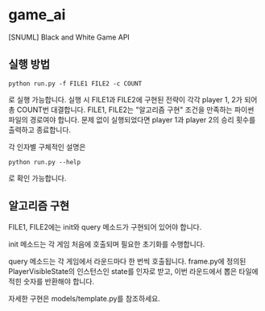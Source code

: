# game_ai
[SNUML] Black and White Game API

실행 방법
------------------

    python run.py -f FILE1 FILE2 -c COUNT

로 실행 가능합니다. 실행 시 FILE1과 FILE2에 구현된 전략이 각각 player 1, 2가 되어 총 COUNT번 대결합니다.
FILE1, FILE2는 "알고리즘 구현" 조건을 만족하는 파이썬 파일의 경로여야 합니다.
문제 없이 실행되었다면 player 1과 player 2의 승리 횟수를 출력하고 종료합니다.

각 인자별 구체적인 설명은

    python run.py --help

로 확인 가능합니다.


알고리즘 구현
-------------------

FILE1, FILE2에는 init와 query 메소드가 구현되어 있어야 합니다.

init 메소드는 각 게임 처음에 호출되며 필요한 초기화를 수행합니다.

query 메소드는 각 게임에서 라운드마다 한 번씩 호출됩니다.
frame.py에 정의된 PlayerVisibleState의 인스턴스인 state를 인자로 받고, 이번 라운드에서 뽑은 타일에 적힌 숫자를 반환해야 합니다. 

자세한 구현은 models/template.py를 참조하세요.